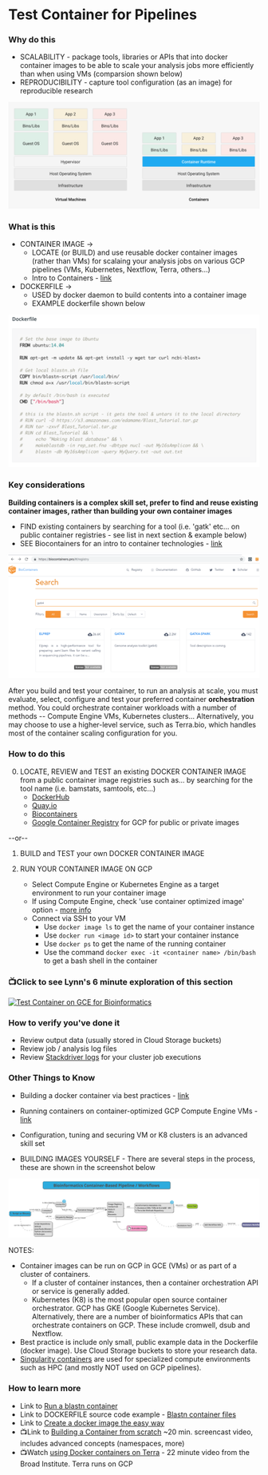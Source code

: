 # Test Container for Pipelines

### Why do this
 - SCALABILITY - package tools, libraries or APIs that into docker container images to be able to scale your analysis jobs more efficiently than when using VMs (comparsion shown below)
 - REPRODUCIBILITY - capture tool configuration (as an image) for reproducible research

 [![vms-containers](/images/vms-containers.png)]()

### What is this
 - CONTAINER IMAGE -> 
   - LOCATE (or BUILD) and use reusable docker container images (rather than VMs) for scalaing your analysis jobs on various GCP pipelines (VMs, Kubernetes, Nextflow, Terra, others...)
   - Intro to Containers - [link](https://cloud.google.com/containers/)
 - DOCKERFILE -> 
   - USED by docker daemon to build contents into a container image
   - EXAMPLE dockerfile shown below

[![blastn-dockerfile](/images/blastn-dockerfile.png)]()

### Key considerations

**Building containers is a complex skill set, prefer to find and reuse existing container images, rather than building your own container images** 
 - FIND existing containers by searching for a tool (i.e. 'gatk' etc... on public container registries - see list in next section & example below)
 - SEE Biocontainers for an intro to container technologies - [link](https://biocontainers-edu.readthedocs.io/en/latest/)
 

  [![biocontainers-search](/images/biocontainers-search.png)]()
 
 After you build and test your container, to run an analysis at scale, you must evaluate, select, configure and test your preferred container **orchestration** method. You could orchestrate container workloads with a number of methods -- Compute Engine VMs, Kubernetes clusters... Alternatively, you may choose to use a higher-level service, such as Terra.bio, which handles most of the container scaling configuration for you.

### How to do this
0. LOCATE, REVIEW and TEST an existing DOCKER CONTAINER IMAGE  
   from a public container image registries such as... by searching for the tool name (i.e. bamstats, samtools, etc...)
   - [DockerHub](https://hub.docker.com)
   - [Quay.io](https://quay.io/) 
   - [Biocontainers](https://biocontainers.pro/#/)
   - [Google Container Registry](gcr.io) for GCP for public or private images  

--or--
1. BUILD and TEST your own DOCKER CONTAINER IMAGE
 
2. RUN YOUR CONTAINER IMAGE ON GCP
   - Select Compute Engine or Kubernetes Engine as a target environment to run your container image
   - If using Compute Engine, check 'use container optimized image' option - [more info](https://cloud.google.com/compute/docs/containers/deploying-containers)
   - Connect via SSH to your VM
      - Use `docker image ls` to get the name of your container instance
      - Use `docker run <image id>` to start your container instance
      - Use `docker ps` to get the name of the running container
      - Use the command `docker exec -it <container name> /bin/bash` to get a bash shell in the container

### 📺Click to see Lynn's 6 minute exploration of this section  
[![Test Container on GCE for Bioinformatics](http://img.youtube.com/vi/Rq4wNbdylWs/0.jpg)](http://www.youtube.com/watch?v=Rq4wNbdylWs "Test Container on GCE for Bioinformatics")

### How to verify you've done it

 - Review output data (usually stored in Cloud Storage buckets)
 - Review job / analysis log files
 - Review [Stackdriver logs](https://cloud.google.com/logging/docs/view/overview) for your cluster job executions

### Other Things to Know
 - Building a docker container via best practices - [link](https://biocontainers-edu.readthedocs.io/en/latest/best_practices.html)
 - Running containers on container-optimized GCP Compute Engine VMs - [link](https://cloud.google.com/compute/docs/containers/deploying-containers)
 - Configuration, tuning and securing VM or K8 clusters is an advanced skill set

 - BUILDING IMAGES YOURSELF - There are several steps in the process, these are shown in the screenshot below

[![tool-to-docker](/images/tool-to-docker.png)]()

NOTES: 
 
 - Container images can be run on GCP in GCE (VMs) or as part of a cluster of containers.  
   - If a cluster of container instances, then a container orchestration API or service is generally added.  
   - Kubernetes (K8) is the most popular open source container orchestrator.  GCP has GKE (Google Kubernetes Service).  Alternatively, there are a number of bioinformatics APIs that can orchestrate containers on GCP.  These include cromwell, dsub and Nextflow.
 - Best practice is include only small, public example data in the Dockerfile (docker image).  Use Cloud Storage buckets to store your research data.
 - [Singularity containers](http://singularity.lbl.gov/) are used for specialized compute environments such as HPC (and mostly NOT used on GCP pipelines). 

### How to learn more
 - Link to [Run a blastn container](https://biocontainers-edu.biocontainers.pro/en/latest/running_example.html)
 - Link to DOCKERFILE source code example - [Blastn container files](https://github.com/lynnlangit/blastn)
 - Link to [Create a docker image the easy way](https://software.broadinstitute.org/firecloud/documentation/article?id=9453)
 - 📺Link to [Building a Container from scratch](https://www.youtube.com/watch?v=Utf-A4rODH8) ~20 min. screencast video, includes advanced concepts (namespaces, more)
  - 📺Watch [using Docker containers on Terra](https://www.youtube.com/watch?v=jv_HSFBYOJs) - 22 minute video from the Broad Institute. Terra runs on GCP